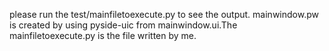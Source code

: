 please run the test/mainfiletoexecute.py to see the output. mainwindow.pw is created by using pyside-uic from mainwindow.ui.The mainfiletoexecute.py is the file written by me.
